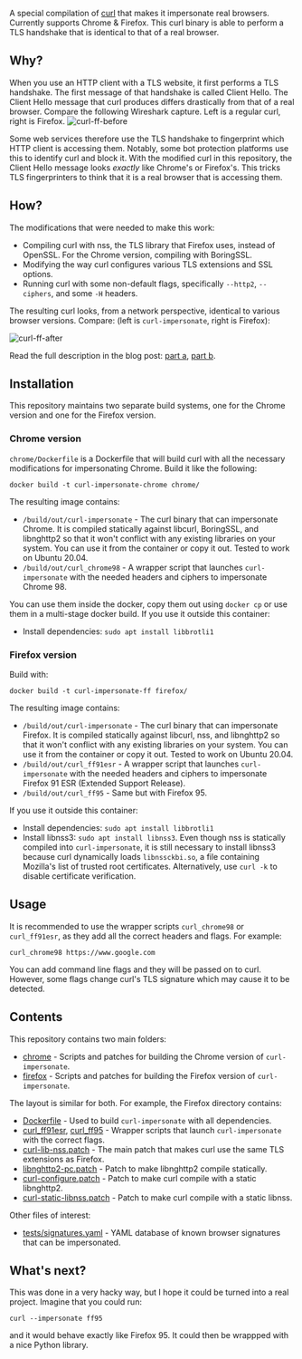 A special compilation of [curl](https://github.com/curl/curl) that makes it impersonate real browsers. Currently supports Chrome & Firefox. This curl binary is able to perform a TLS handshake that is identical to that of a real browser.

## Why?
When you use an HTTP client with a TLS website, it first performs a TLS handshake. The first message of that handshake is called Client Hello. The Client Hello message that curl produces differs drastically from that of a real browser. Compare the following Wireshark capture. Left is a regular curl, right is Firefox.
![curl-ff-before](https://user-images.githubusercontent.com/99899249/154530138-1cba5a23-53d7-4f1a-adc4-7c087e61deb5.png)

Some web services therefore use the TLS handshake to fingerprint which HTTP client is accessing them. Notably, some bot protection platforms use this to identify curl and block it. With the modified curl in this repository, the Client Hello message looks *exactly* like Chrome's or Firefox's. This tricks TLS fingerprinters to think that it is a real browser that is accessing them.

## How?

The modifications that were needed to make this work:
* Compiling curl with nss, the TLS library that Firefox uses, instead of OpenSSL. For the Chrome version, compiling with BoringSSL.
* Modifying the way curl configures various TLS extensions and SSL options.
* Running curl with some non-default flags, specifically `--http2`, `--ciphers`, and some `-H` headers.

The resulting curl looks, from a network perspective, identical to various browser versions. Compare: (left is `curl-impersonate`, right is Firefox):

![curl-ff-after](https://user-images.githubusercontent.com/99899249/154556768-81bb9dbe-5c3d-4a1c-a0ab-f10a3cd69d9a.png)

Read the full description in the blog post: [part a](https://lwthiker.com/reversing/2022/02/17/curl-impersonate-firefox.html), [part b](https://lwthiker.com/reversing/2022/02/20/impersonating-chrome-too.html).

## Installation
This repository maintains two separate build systems, one for the Chrome version and one for the Firefox version.

### Chrome version
`chrome/Dockerfile` is a Dockerfile that will build curl with all the necessary modifications for impersonating Chrome. Build it like the following:
```
docker build -t curl-impersonate-chrome chrome/
```
The resulting image contains:
* `/build/out/curl-impersonate` - The curl binary that can impersonate Chrome. It is compiled statically against libcurl, BoringSSL, and libnghttp2 so that it won't conflict with any existing libraries on your system. You can use it from the container or copy it out. Tested to work on Ubuntu 20.04.
* `/build/out/curl_chrome98` - A wrapper script that launches `curl-impersonate` with the needed headers and ciphers to impersonate Chrome 98.

You can use them inside the docker, copy them out using `docker cp` or use them in a multi-stage docker build. If you use it outside this container:
* Install dependencies: `sudo apt install libbrotli1`


### Firefox version
Build with:
```
docker build -t curl-impersonate-ff firefox/
```
The resulting image contains:
* `/build/out/curl-impersonate` - The curl binary that can impersonate Firefox. It is compiled statically against libcurl, nss, and libnghttp2 so that it won't conflict with any existing libraries on your system. You can use it from the container or copy it out. Tested to work on Ubuntu 20.04.
* `/build/out/curl_ff91esr` - A wrapper script that launches `curl-impersonate` with the needed headers and ciphers to impersonate Firefox 91 ESR (Extended Support Release).
* `/build/out/curl_ff95` - Same but with Firefox 95.

If you use it outside this container:
* Install dependencies: `sudo apt install libbrotli1`
* Install libnss3: `sudo apt install libnss3`.  Even though nss is statically compiled into `curl-impersonate`, it is still necessary to install libnss3 because curl dynamically loads `libnssckbi.so`, a file containing Mozilla's list of trusted root certificates. Alternatively, use `curl -k` to disable certificate verification.

## Usage
It is recommended to use the wrapper scripts `curl_chrome98` or `curl_ff91esr`, as they add all the correct headers and flags. For example:
```
curl_chrome98 https://www.google.com
```
You can add command line flags and they will be passed on to curl. However, some flags change curl's TLS signature which may cause it to be detected.

## Contents

This repository contains two main folders:
* [chrome](chrome) - Scripts and patches for building the Chrome version of `curl-impersonate`.
* [firefox](firefox) - Scripts and patches for building the Firefox version of `curl-impersonate`.

The layout is similar for both. For example, the Firefox directory contains:
* [Dockerfile](firefox/Dockerfile) - Used to build `curl-impersonate` with all dependencies.
* [curl_ff91esr](firefox/curl_ff91esr), [curl_ff95](curl_ff95) - Wrapper scripts that launch `curl-impersonate` with the correct flags.
* [curl-lib-nss.patch](firefox/patches/curl-lib-nss.patch) - The main patch that makes curl use the same TLS extensions as Firefox.
* [libnghttp2-pc.patch](firefox/patches/libnghttp2-pc.patch) - Patch to make libnghttp2 compile statically.
* [curl-configure.patch](firefox/patches/curl-configure.patch) - Patch to make curl compile with a static libnghttp2.
* [curl-static-libnss.patch](firefox/patches/curl-static-libnss.patch) - Patch to make curl compile with a static libnss.

Other files of interest:
* [tests/signatures.yaml](tests/signatures.yaml) - YAML database of known browser signatures that can be impersonated.

## What's next?
This was done in a very hacky way, but I hope it could be turned into a real project. Imagine that you could run:
```
curl --impersonate ff95
```
and it would behave exactly like Firefox 95. It could then be wrappped with a nice Python library.

